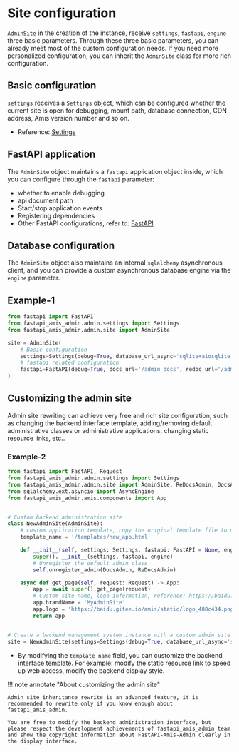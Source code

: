 # Site configuration

`AdminSite` in the creation of the instance, receive `settings`, `fastapi`, `engine` three basic parameters. Through these three basic parameters, you can already meet most of the custom configuration needs. If you need more personalized configuration, you can inherit the `AdminSite` class for more rich configuration.

## Basic configuration

`settings` receives a `Settings` object, which can be configured whether the current site is open for debugging, mount path, database connection, CDN address, Amis version number and so on.

- Reference: [Settings](/amis_admin/Settings/)

## FastAPI application

The `AdminSite` object maintains a `fastapi` application object inside, which you can configure through the `fastapi` parameter:

- whether to enable debugging
- api document path
- Start/stop application events
- Registering dependencies
- Other FastAPI configurations, refer to: [FastAPI](https://fastapi.tiangolo.com/zh/tutorial/metadata/?h=docs_url#urls)

## Database configuration

The `AdminSite` object also maintains an internal `sqlalchemy` asynchronous client, and you can provide a custom asynchronous database engine via the `engine` parameter.

## Example-1

```python
from fastapi import FastAPI
from fastapi_amis_admin.admin.settings import Settings
from fastapi_amis_admin.admin.site import AdminSite

site = AdminSite(
    # Basic configuration
    settings=Settings(debug=True, database_url_async='sqlite+aiosqlite:///amisadmin.db'),
    # fastapi related configuration
    fastapi=FastAPI(debug=True, docs_url='/admin_docs', redoc_url='/admin_redoc')
)
```

## Customizing the admin site

Admin site rewriting can achieve very free and rich site configuration, such as changing the backend interface template, adding/removing default administrative classes or administrative applications, changing static resource links, etc..

### Example-2

```python
from fastapi import FastAPI, Request
from fastapi_amis_admin.admin.settings import Settings
from fastapi_amis_admin.admin.site import AdminSite, ReDocsAdmin, DocsAdmin
from sqlalchemy.ext.asyncio import AsyncEngine
from fastapi_amis_admin.amis.components import App


# Custom backend administration site
class NewAdminSite(AdminSite):
    # custom application template, copy the original template file to modify the original path: fastapi_amis_admin/amis/templates/app.html
    template_name = '/templates/new_app.html'

    def __init__(self, settings: Settings, fastapi: FastAPI = None, engine: AsyncEngine = None):
        super(). __init__(settings, fastapi, engine)
        # Unregister the default admin class
        self.unregister_admin(DocsAdmin, ReDocsAdmin)

    async def get_page(self, request: Request) -> App:
        app = await super().get_page(request)
        # Custom site name, logo information, reference: https://baidu.gitee.io/amis/zh-CN/components/app
        app.brandName = 'MyAdminSite'
        app.logo = 'https://baidu.gitee.io/amis/static/logo_408c434.png'
        return app


# Create a backend management system instance with a custom admin site class
site = NewAdminSite(settings=Settings(debug=True, database_url_async='sqlite+aiosqlite:///amisadmin.db'))
```

- By modifying the `template_name` field, you can customize the backend interface template. For example: modify the static resource link to speed up web access, modify the backend display style.

!!! note annotate "About customizing the admin site"

    Admin site inheritance rewrite is an advanced feature, it is recommended to rewrite only if you know enough about fastapi_amis_admin.
    
    You are free to modify the backend administration interface, but please respect the development achievements of fastapi_amis_admin team and show the copyright information about FastAPI-Amis-Admin clearly in the display interface.

